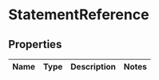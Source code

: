 
# StatementReference

## Properties
Name | Type | Description | Notes
------------ | ------------- | ------------- | -------------



